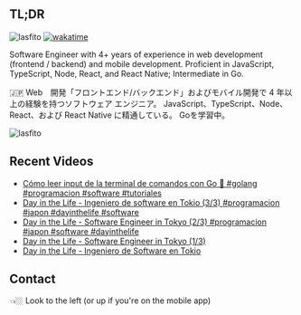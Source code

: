 
## TL;DR 　

<img src="https://komarev.com/ghpvc/?username=lasfito&label=Profile%20views&color=0e75b6&style=flat" alt="lasfito" />  [![wakatime](https://wakatime.com/badge/user/5f64052e-88c6-4b16-a87a-e9f52142e69a.svg)](https://wakatime.com/@5f64052e-88c6-4b16-a87a-e9f52142e69a)

Software Engineer with 4+ years of experience in web development (frontend / backend) and mobile development. Proficient in JavaScript, TypeScript, Node, React, and React Native; Intermediate in Go. 

🇯🇵 Web　開発「フロントエンド/バックエンド」およびモバイル開発で 4 年以上の経験を持つソフトウェア エンジニア。 JavaScript、TypeScript、Node、React、および React Native に精通している。 Goを学習中。

<img align="center" src="https://github-readme-stats.vercel.app/api/top-langs?username=lasfito&show_icons=true&locale=es&layout=compact&langs_count=4&theme=nord&custom_title=Stack+of+public+repositories" alt="lasfito" /> 

## Recent Videos
<!-- BLOG-POST-LIST:START -->
- [Cómo leer input de la terminal de comandos con Go 🤔 #golang #programacion #software #tutoriales](https://www.youtube.com/watch?v=vS_UrzfMLb4)
- [Day in the Life - Ingeniero de software en Tokio &lpar;3/3&rpar; #programacion #japon #dayinthelife #software](https://www.youtube.com/watch?v=IaUdSfy6IY8)
- [Day in the Life - Software Engineer in Tokyo &lpar;2/3&rpar; #programacion #japon #software #dayinthelife](https://www.youtube.com/watch?v=xwQA1QGjcwA)
- [Day in the Life - Software Engineer in Tokyo &lpar;1/3&rpar;](https://www.youtube.com/watch?v=CYMgyW7hhHg)
- [Day in the Life - Ingeniero de Software en Tokio](https://www.youtube.com/watch?v=OMv-vVP3DgA)
<!-- BLOG-POST-LIST:END -->

## Contact

👈🏼 Look to the left (or up if you're on the mobile app)









  
